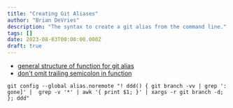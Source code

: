 ```yaml
---
title: "Creating Git Aliases"
author: "Brian DeVries"
description: "The syntax to create a git alias from the command line."
tags: []
date: 2023-08-03T00:00:00.000Z
draft: true
---
```


- [general structure of function for git alias](https://www.atlassian.com/engineering/advanced-git-aliases#:~:text=Cleanup%20merged%20branches)
- [don't omit trailing semicolon in function](https://unix.stackexchange.com/a/239510)

```shell
git config --global alias.noremote "! ddd() { git branch -vv | grep ': gone]' |  grep -v '*' | awk '{ print $1; }' | xargs -r git branch -d; }; ddd"
```
